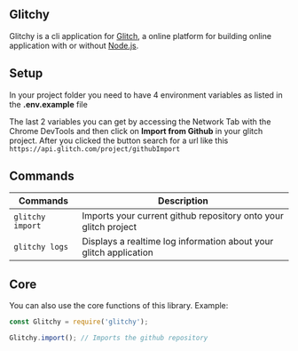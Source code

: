 ## Glitchy

Glitchy is a cli application for [Glitch](https://glitch.com/), a online platform for building online application with or without [Node.js](https://nodejs.org).

## Setup

In your project folder you need to have 4 environment variables as listed in the **.env.example** file

The last 2 variables you can get by accessing the Network Tab with the Chrome DevTools and then click on **Import from Github** in your glitch project. After you clicked the button search for a url like this `https://api.glitch.com/project/githubImport`

## Commands

| Commands         | Description                                                       |
|------------------|-------------------------------------------------------------------|
| `glitchy import` | Imports your current github repository onto your glitch project   |
| `glitchy logs`   | Displays a realtime log information about your glitch application |

## Core

You can also use the core functions of this library. Example:

```js
const Glitchy = require('glitchy');

Glitchy.import(); // Imports the github repository
```